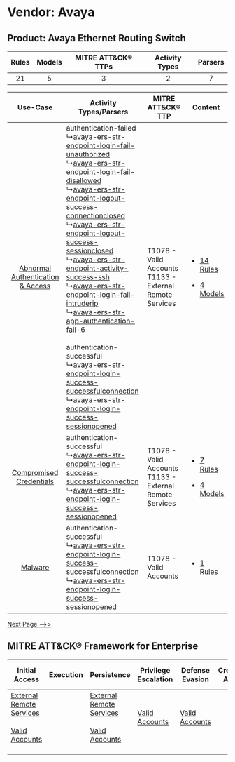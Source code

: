 Vendor: Avaya
=============
Product: Avaya Ethernet Routing Switch
--------------------------------------
| Rules | Models | MITRE ATT&CK® TTPs | Activity Types | Parsers |
|:-----:|:------:|:------------------:|:--------------:|:-------:|
|  21   |   5    |         3          |       2        |    7    |

|    Use-Case    | Activity Types/Parsers    | MITRE ATT&CK® TTP    | Content    |
|:----:| ---- | ---- | ---- |
| [Abnormal Authentication & Access](../../../UseCases/uc_abnormal_authentication_&_access.md) |  authentication-failed<br> ↳[avaya-ers-str-endpoint-login-fail-unauthorized](Ps/pC_avayaersstrendpointloginfailunauthorized.md)<br> ↳[avaya-ers-str-endpoint-login-fail-disallowed](Ps/pC_avayaersstrendpointloginfaildisallowed.md)<br> ↳[avaya-ers-str-endpoint-logout-success-connectionclosed](Ps/pC_avayaersstrendpointlogoutsuccessconnectionclosed.md)<br> ↳[avaya-ers-str-endpoint-logout-success-sessionclosed](Ps/pC_avayaersstrendpointlogoutsuccesssessionclosed.md)<br> ↳[avaya-ers-str-endpoint-activity-success-ssh](Ps/pC_avayaersstrendpointactivitysuccessssh.md)<br> ↳[avaya-ers-str-endpoint-login-fail-intruderip](Ps/pC_avayaersstrendpointloginfailintruderip.md)<br> ↳[avaya-ers-str-app-authentication-fail-6](Ps/pC_avayaersstrappauthenticationfail6.md)<br><br> authentication-successful<br> ↳[avaya-ers-str-endpoint-login-success-successfulconnection](Ps/pC_avayaersstrendpointloginsuccesssuccessfulconnection.md)<br> ↳[avaya-ers-str-endpoint-login-success-sessionopened](Ps/pC_avayaersstrendpointloginsuccesssessionopened.md)<br> | T1078 - Valid Accounts<br>T1133 - External Remote Services<br> | [<ul><li>14 Rules</li></ul><ul><li>4 Models</li></ul>](RM/r_m_avaya_avaya_ethernet_routing_switch_Abnormal_Authentication_&_Access.md) |
|          [Compromised Credentials](../../../UseCases/uc_compromised_credentials.md)          |  authentication-successful<br> ↳[avaya-ers-str-endpoint-login-success-successfulconnection](Ps/pC_avayaersstrendpointloginsuccesssuccessfulconnection.md)<br> ↳[avaya-ers-str-endpoint-login-success-sessionopened](Ps/pC_avayaersstrendpointloginsuccesssessionopened.md)<br>    | T1078 - Valid Accounts<br>T1133 - External Remote Services<br> | [<ul><li>7 Rules</li></ul><ul><li>4 Models</li></ul>](RM/r_m_avaya_avaya_ethernet_routing_switch_Compromised_Credentials.md)    |
|    [Malware](../../../UseCases/uc_malware.md)    |  authentication-successful<br> ↳[avaya-ers-str-endpoint-login-success-successfulconnection](Ps/pC_avayaersstrendpointloginsuccesssuccessfulconnection.md)<br> ↳[avaya-ers-str-endpoint-login-success-sessionopened](Ps/pC_avayaersstrendpointloginsuccesssessionopened.md)<br>    | T1078 - Valid Accounts<br>    | [<ul><li>1 Rules</li></ul>](RM/r_m_avaya_avaya_ethernet_routing_switch_Malware.md)    |
[Next Page -->>](2_ds_avaya_avaya_ethernet_routing_switch.md)

MITRE ATT&CK® Framework for Enterprise
--------------------------------------
| Initial Access                                                                                                                                   | Execution | Persistence                                                                                                                                      | Privilege Escalation                                                | Defense Evasion                                                     | Credential Access | Discovery | Lateral Movement | Collection | Command and Control                                                                                                                       | Exfiltration | Impact |
| ------------------------------------------------------------------------------------------------------------------------------------------------ | --------- | ------------------------------------------------------------------------------------------------------------------------------------------------ | ------------------------------------------------------------------- | ------------------------------------------------------------------- | ----------------- | --------- | ---------------- | ---------- | ----------------------------------------------------------------------------------------------------------------------------------------- | ------------ | ------ |
| [External Remote Services](https://attack.mitre.org/techniques/T1133)<br><br>[Valid Accounts](https://attack.mitre.org/techniques/T1078)<br><br> |           | [External Remote Services](https://attack.mitre.org/techniques/T1133)<br><br>[Valid Accounts](https://attack.mitre.org/techniques/T1078)<br><br> | [Valid Accounts](https://attack.mitre.org/techniques/T1078)<br><br> | [Valid Accounts](https://attack.mitre.org/techniques/T1078)<br><br> |                   |           |                  |            | [Proxy: Multi-hop Proxy](https://attack.mitre.org/techniques/T1090/003)<br><br>[Proxy](https://attack.mitre.org/techniques/T1090)<br><br> |              |        |